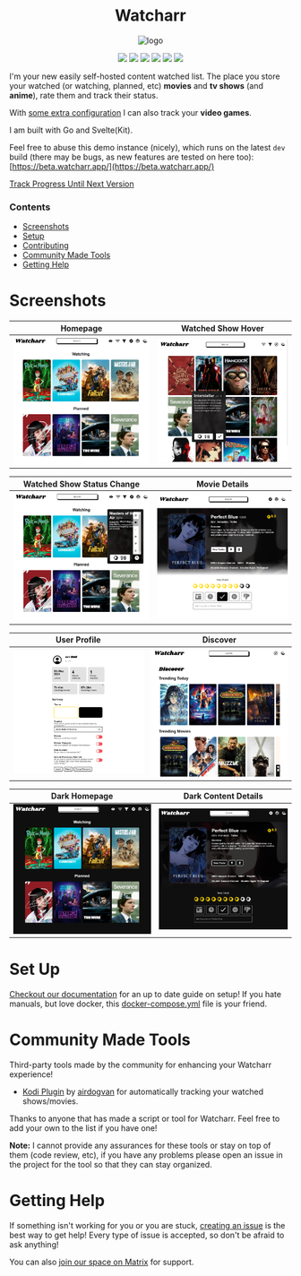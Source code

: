 <h1 align="center">Watcharr</h1>
<p align="center"><img src="./static/logo-col.png" alt="logo" width="250" /></p>

<p align="center">
  <a href="https://github.com/sbondCo/Watcharr/pkgs/container/watcharr"><img src="https://img.shields.io/github/v/release/sbondCo/Watcharr?label=version&style=for-the-badge" /></a>
  <a href="https://beta.watcharr.app"><img src="https://img.shields.io/website?label=DEMO&style=for-the-badge&url=https%3A%2F%2Fbeta.watcharr.app" /></a>
  <a href="https://watcharr.app"><img src="https://img.shields.io/website?label=DOCS&style=for-the-badge&url=https%3A%2F%2Fwatcharr.app" /></a>
  <a href="https://github.com/sbondCo/Watcharr/issues"><img src="https://img.shields.io/github/issues-raw/sbondCo/Watcharr?label=ISSUES&style=for-the-badge" /></a>
  <a href="/LICENSE"><img src="https://img.shields.io/github/license/sbondCo/Watcharr?style=for-the-badge" /></a>
  <a href="https://matrix.to/#/#watcharr:matrix.org"><img src="https://img.shields.io/matrix/watcharr%3Amatrix.org?style=for-the-badge&logo=matrix" /></a>
</p>

I'm your new easily self-hosted content watched list. The place you store your watched (or watching, planned, etc) **movies** and **tv shows** (and **anime**), rate them and track their status.

With [some extra configuration](https://watcharr.app/docs/server_config/game-support-igdb) I can also track your **video games**.

I am built with Go and Svelte(Kit).

Feel free to abuse this demo instance (nicely), which runs on the latest `dev` build (there may be bugs, as new features are tested on here too): [https://beta.watcharr.app/](https://beta.watcharr.app/)

[Track Progress Until Next Version](https://github.com/orgs/sbondCo/projects/9/views/3)

### Contents

- [Screenshots](#screenshots)
- [Setup](#set-up)
- [Contributing](CONTRIBUTING.md)
- [Community Made Tools](#community-made-tools)
- [Getting Help](#getting-help)

# Screenshots

<p align="center">

| Homepage                                                   | Watched Show Hover                                                      |
| ---------------------------------------------------------- | ----------------------------------------------------------------------- |
| <img src="./screenshot/homepage.png" alt="Watched List" /> | <img src="./screenshot/homepage-poster-hover.png" alt="Watched List" /> |

| Watched Show Status Change                                                              | Movie Details                                                                  |
| --------------------------------------------------------------------------------------- | ------------------------------------------------------------------------------ |
| <img src="./screenshot/homepage-poster-change-status.png" alt="Changing Show Status" /> | <img src="./screenshot/content-details-page.png" alt="Content Details Page" /> |

| User Profile                                                        | Discover                                                         |
| ------------------------------------------------------------------- | ---------------------------------------------------------------- |
| <img src="./screenshot/user-profile.png" alt="User Profile Page" /> | <img src="./screenshot/discover-page.png" alt="Discover Page" /> |

| Dark Homepage                                                          | Dark Content Details                                                                   |
| ---------------------------------------------------------------------- | -------------------------------------------------------------------------------------- |
| <img src="./screenshot/homepage-dark.png" alt="Dark Theme Homepage" /> | <img src="./screenshot/content-details-page-dark.png" alt="Dark Theme Content Page" /> |

</p>

# Set Up

[Checkout our documentation](https://watcharr.app/docs/category/installation) for an up to date guide on setup! If you hate manuals, but love docker, this [docker-compose.yml](./docker-compose.yml) file is your friend.

# Community Made Tools

Third-party tools made by the community for enhancing your Watcharr experience!

- [Kodi Plugin](https://github.com/airdogvan/watcharr_kodi) by [airdogvan](https://github.com/airdogvan) for automatically tracking your watched shows/movies.

Thanks to anyone that has made a script or tool for Watcharr. Feel free to add your own to the list if you have one!

**Note:** I cannot provide any assurances for these tools or stay on top of them (code review, etc), if you have any problems please open an issue in the project for the tool so that they can stay organized.

# Getting Help

If something isn't working for you or you are stuck, [creating an issue](https://github.com/sbondCo/Watcharr/issues/new) is the best way to get help! Every type of issue is accepted, so don't be afraid to ask anything!

You can also [join our space on Matrix](https://matrix.to/#/#watcharr:matrix.org) for support.
